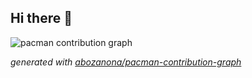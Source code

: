 ## Hi there 👋

<picture>
  <source media="(prefers-color-scheme: dark)" srcset="https://raw.githubusercontent.com/[yaxuuann]/[yaxuuann]/output/pacman-contribution-graph-dark.svg">
  <source media="(prefers-color-scheme: light)" srcset="https://raw.githubusercontent.com/[yaxuuann]/[yaxuuann]/output/pacman-contribution-graph.svg">
  <img alt="pacman contribution graph" src="https://raw.githubusercontent.com/[yaxuuann]/[yaxuuann]/output/pacman-contribution-graph.svg">
</picture>

_generated with [abozanona/pacman-contribution-graph](https://abozanona.github.io/pacman-contribution-graph/)_

<!--
**yaxuuann/yaxuuann** is a ✨ _special_ ✨ repository because its `README.md` (this file) appears on your GitHub profile.

Here are some ideas to get you started:

- 🔭 I’m currently working on ...
- 🌱 I’m currently learning ...
- 👯 I’m looking to collaborate on ...
- 🤔 I’m looking for help with ...
- 💬 Ask me about ...
- 📫 How to reach me: ...
- 😄 Pronouns: ...
- ⚡ Fun fact: ...
-->
